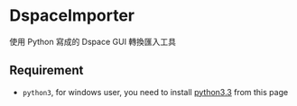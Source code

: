DspaceImporter
==============

使用 Python 寫成的 Dspace GUI 轉換匯入工具

## Requirement

 * `python3`, for windows user, you need to install [python3.3](http://www.python.org/ftp/python/3.3.5/python-3.3.5.msi) from this page

